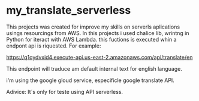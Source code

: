 # my_translate_serverless 

This projects was created for improve my skills on serverls aplications usings resourcings from AWS. In this projects i used chalice lib, wrintng in Python for iteract with AWS Lambda. this fuctions is executed whin a endpont api is riquested. For example: 

 https://q1oydvxid4.execute-api.us-east-2.amazonaws.com/api/translate/en

This endpoint will traduce am default internal text for english language.

i'm using the google gloud service, especificle google translate API. 

Adivice: It´s only for teste using API serverless. 